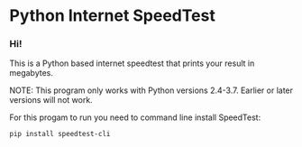 <h1>Python Internet SpeedTest</h1> 
 <h3>Hi!</h3>

 This is a Python based internet speedtest that prints your result in megabytes. 

 NOTE: This program only works with Python versions 2.4-3.7. Earlier or later versions will not work.

 For this progam to run you need to command line install SpeedTest: 

 ```pip install speedtest-cli```




